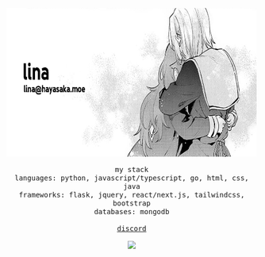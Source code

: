 <p align="center">
  <img src="https://github.com/jckli/jckli/blob/main/banner.png" width="auto" height="300">
</p>
<p align="center">
  <samp>
    my stack
    <br>
    languages: python, javascript/typescript, go, html, css, java
    <br>
    frameworks: flask, jquery, react/next.js, tailwindcss, bootstrap
    <br>
    databases: mongodb
    <br>
    <br>
    <a href="https://jackli.dev/discord">discord</a>
  </samp>
  <br>
  <br>
  <img src="https://hits.link/hits?url=https%3A%2F%2Fgithub.com%2Fjckli&bgRight=FAA0A0" width="100px"/>
</p>
